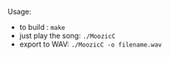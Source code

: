 Usage:
* to build : `make`
* just play the song: `./MoozicC`
* export to WAV: `./MoozicC -o filename.wav`

